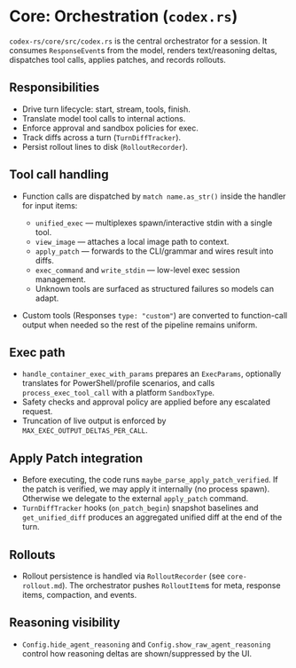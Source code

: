# Core: Orchestration (`codex.rs`)

`codex-rs/core/src/codex.rs` is the central orchestrator for a session. It
consumes `ResponseEvent`s from the model, renders text/reasoning deltas,
dispatches tool calls, applies patches, and records rollouts.

## Responsibilities

- Drive turn lifecycle: start, stream, tools, finish.
- Translate model tool calls to internal actions.
- Enforce approval and sandbox policies for exec.
- Track diffs across a turn (`TurnDiffTracker`).
- Persist rollout lines to disk (`RolloutRecorder`).

## Tool call handling

- Function calls are dispatched by `match name.as_str()` inside the handler for
  input items:
  - `unified_exec` — multiplexes spawn/interactive stdin with a single tool.
  - `view_image` — attaches a local image path to context.
  - `apply_patch` — forwards to the CLI/grammar and wires result into diffs.
  - `exec_command` and `write_stdin` — low-level exec session management.
  - Unknown tools are surfaced as structured failures so models can adapt.

- Custom tools (Responses `type: "custom"`) are converted to function-call
  output when needed so the rest of the pipeline remains uniform.

## Exec path

- `handle_container_exec_with_params` prepares an `ExecParams`, optionally
  translates for PowerShell/profile scenarios, and calls
  `process_exec_tool_call` with a platform `SandboxType`.
- Safety checks and approval policy are applied before any escalated request.
- Truncation of live output is enforced by `MAX_EXEC_OUTPUT_DELTAS_PER_CALL`.

## Apply Patch integration

- Before executing, the code runs `maybe_parse_apply_patch_verified`. If the
  patch is verified, we may apply it internally (no process spawn). Otherwise
  we delegate to the external `apply_patch` command.
- `TurnDiffTracker` hooks (`on_patch_begin`) snapshot baselines and
  `get_unified_diff` produces an aggregated unified diff at the end of the
  turn.

## Rollouts

- Rollout persistence is handled via `RolloutRecorder` (see
  `core-rollout.md`). The orchestrator pushes `RolloutItem`s for meta,
  response items, compaction, and events.

## Reasoning visibility

- `Config.hide_agent_reasoning` and `Config.show_raw_agent_reasoning` control
  how reasoning deltas are shown/suppressed by the UI.

